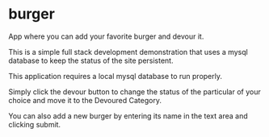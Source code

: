# burger
App where you can add your favorite burger and devour it.  

This is a simple full stack development demonstration that uses a mysql database to keep the status of the site persistent.

This application requires a local mysql database to run properly.

Simply click the devour button to change the status of the particular of your choice and move it to the Devoured Category.

You can also add a new burger by entering its name in the text area and clicking submit.
